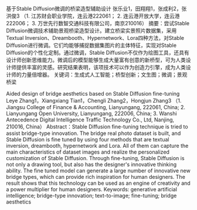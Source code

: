 基于Stable Diffusion微调的桥梁造型辅助设计
张乐业1，田翔翔1，张成利2，张洪俊3
（1. 江苏财会职业学院，连云港222061；
2. 连云港开放大学，连云港222006；
3. 万世先行数智交通科技有限公司，南京210016）
摘要：尝试Stable Diffusion微调技术辅助景观桥梁造型设计。建立桥梁实景照片数据集，采用Textual Inversion、Dreambooth、Hypernetwork、Lora四种方法，对Stable Diffusion进行微调。它们均能够捕捉数据集图片的主体特征，实现对Stable Diffusion的个性化定制。通过微调，Stable Diffusion不仅作为绘图工具，还具有设计师创新思维能力。微调后的模型能够生成大量富有创意的新桥型，可为人类设计师提供丰富的灵感。研究结果表明，该项技术可以作为创造力引擎，成为人类设计师的力量倍增器。
关键词：生成式人工智能；桥型创新；文生图；微调；景观桥梁

Aided design of bridge aesthetics based on Stable Diffusion fine-tuning
Leye Zhang1，Xiangxiang Tian1，Chengli Zhang2，Hongjun Zhang3
（1. Jiangsu College of Finance & Accounting, Lianyungang, 222061, China;
2. Lianyungang Open University, Lianyungang, 222006, China;
3. Wanshi Antecedence Digital Intelligence Traffic Technology Co., Ltd, Nanjing, 210016, China）
Abstract：Stable Diffusion fine-tuning technique is tried to assist bridge-type innovation. The bridge real photo dataset is built, and Stable Diffusion is fine tuned by using four methods that are textual inversion, dreambooth, hypernetwork and Lora. All of them can capture the main characteristics of dataset images and realize the personalized customization of Stable Diffusion. Through fine-tuning, Stable Diffusion is not only a drawing tool, but also has the designer's innovative thinking ability. The fine tuned model can generate a large number of innovative new bridge types, which can provide rich inspiration for human designers. The result shows that this technology can be used as an engine of creativity and a power multiplier for human designers.
Keywords: generative artificial intelligence; bridge-type innovation; text-to-image; fine-tuning; bridge aesthetics
